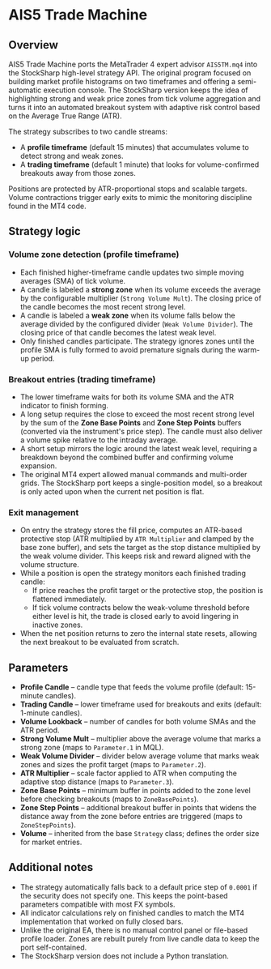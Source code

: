 # AIS5 Trade Machine

## Overview
AIS5 Trade Machine ports the MetaTrader 4 expert advisor `AIS5TM.mq4` into the StockSharp high-level strategy API. The original
program focused on building market profile histograms on two timeframes and offering a semi-automatic execution console. The
StockSharp version keeps the idea of highlighting strong and weak price zones from tick volume aggregation and turns it into an
automated breakout system with adaptive risk control based on the Average True Range (ATR).

The strategy subscribes to two candle streams:
* A **profile timeframe** (default 15 minutes) that accumulates volume to detect strong and weak zones.
* A **trading timeframe** (default 1 minute) that looks for volume-confirmed breakouts away from those zones.

Positions are protected by ATR-proportional stops and scalable targets. Volume contractions trigger early exits to mimic the
monitoring discipline found in the MT4 code.

## Strategy logic
### Volume zone detection (profile timeframe)
* Each finished higher-timeframe candle updates two simple moving averages (SMA) of tick volume.
* A candle is labeled a **strong zone** when its volume exceeds the average by the configurable multiplier (`Strong Volume Mult`).
  The closing price of the candle becomes the most recent strong level.
* A candle is labeled a **weak zone** when its volume falls below the average divided by the configured divider
  (`Weak Volume Divider`). The closing price of that candle becomes the latest weak level.
* Only finished candles participate. The strategy ignores zones until the profile SMA is fully formed to avoid premature
  signals during the warm-up period.

### Breakout entries (trading timeframe)
* The lower timeframe waits for both its volume SMA and the ATR indicator to finish forming.
* A long setup requires the close to exceed the most recent strong level by the sum of the **Zone Base Points** and
  **Zone Step Points** buffers (converted via the instrument's price step). The candle must also deliver a volume spike relative
  to the intraday average.
* A short setup mirrors the logic around the latest weak level, requiring a breakdown beyond the combined buffer and confirming
  volume expansion.
* The original MT4 expert allowed manual commands and multi-order grids. The StockSharp port keeps a single-position model, so a
  breakout is only acted upon when the current net position is flat.

### Exit management
* On entry the strategy stores the fill price, computes an ATR-based protective stop (ATR multiplied by `ATR Multiplier` and
  clamped by the base zone buffer), and sets the target as the stop distance multiplied by the weak volume divider. This keeps
  risk and reward aligned with the volume structure.
* While a position is open the strategy monitors each finished trading candle:
  * If price reaches the profit target or the protective stop, the position is flattened immediately.
  * If tick volume contracts below the weak-volume threshold before either level is hit, the trade is closed early to avoid
    lingering in inactive zones.
* When the net position returns to zero the internal state resets, allowing the next breakout to be evaluated from scratch.

## Parameters
* **Profile Candle** – candle type that feeds the volume profile (default: 15-minute candles).
* **Trading Candle** – lower timeframe used for breakouts and exits (default: 1-minute candles).
* **Volume Lookback** – number of candles for both volume SMAs and the ATR period.
* **Strong Volume Mult** – multiplier above the average volume that marks a strong zone (maps to `Parameter.1` in MQL).
* **Weak Volume Divider** – divider below average volume that marks weak zones and sizes the profit target (maps to
  `Parameter.2`).
* **ATR Multiplier** – scale factor applied to ATR when computing the adaptive stop distance (maps to `Parameter.3`).
* **Zone Base Points** – minimum buffer in points added to the zone level before checking breakouts (maps to `ZoneBasePoints`).
* **Zone Step Points** – additional breakout buffer in points that widens the distance away from the zone before entries are
  triggered (maps to `ZoneStepPoints`).
* **Volume** – inherited from the base `Strategy` class; defines the order size for market entries.

## Additional notes
* The strategy automatically falls back to a default price step of `0.0001` if the security does not specify one. This keeps the
  point-based parameters compatible with most FX symbols.
* All indicator calculations rely on finished candles to match the MT4 implementation that worked on fully closed bars.
* Unlike the original EA, there is no manual control panel or file-based profile loader. Zones are rebuilt purely from live
  candle data to keep the port self-contained.
* The StockSharp version does not include a Python translation.
